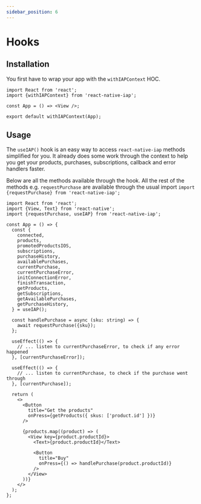 ```yaml
---
sidebar_position: 6
---
```


# Hooks

## Installation

You first have to wrap your app with the `withIAPContext` HOC.

```tsx
import React from 'react';
import {withIAPContext} from 'react-native-iap';

const App = () => <View />;

export default withIAPContext(App);
```

## Usage

The `useIAP()` hook is an easy way to access `react-native-iap` methods simplified for you. It already does some work through the context to help you get your products, purchases, subscriptions, callback and error handlers faster.

Below are all the methods available through the hook. All the rest of the methods e.g. `requestPurchase` are available through the usual import `import {requestPurchase} from 'react-native-iap';`

```tsx
import React from 'react';
import {View, Text} from 'react-native';
import {requestPurchase, useIAP} from 'react-native-iap';

const App = () => {
  const {
    connected,
    products,
    promotedProductsIOS,
    subscriptions,
    purchaseHistory,
    availablePurchases,
    currentPurchase,
    currentPurchaseError,
    initConnectionError,
    finishTransaction,
    getProducts,
    getSubscriptions,
    getAvailablePurchases,
    getPurchaseHistory,
  } = useIAP();

  const handlePurchase = async (sku: string) => {
    await requestPurchase({sku});
  };

  useEffect(() => {
    // ... listen to currentPurchaseError, to check if any error happened
  }, [currentPurchaseError]);

  useEffect(() => {
    // ... listen to currentPurchase, to check if the purchase went through
  }, [currentPurchase]);

  return (
    <>
      <Button
        title="Get the products"
        onPress={getProducts({ skus: ['product.id'] })}
      />

      {products.map((product) => (
        <View key={product.productId}>
          <Text>{product.productId}</Text>

          <Button
            title="Buy"
            onPress={() => handlePurchase(product.productId)}
          />
        </View>
      ))}
    </>
  );
};
```

